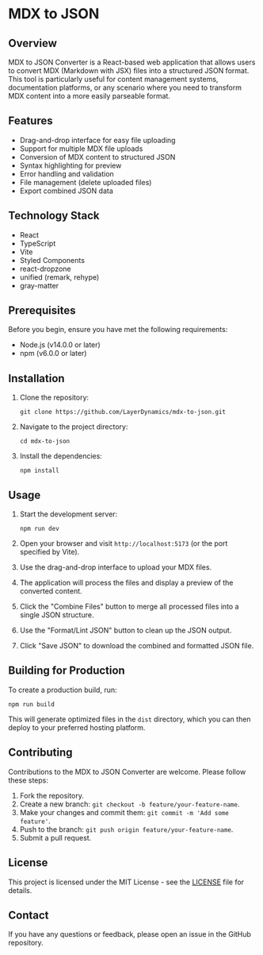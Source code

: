 # MDX to JSON

## Overview

MDX to JSON Converter is a React-based web application that allows users to convert MDX (Markdown with JSX) files into a structured JSON format. This tool is particularly useful for content management systems, documentation platforms, or any scenario where you need to transform MDX content into a more easily parseable format.

## Features

- Drag-and-drop interface for easy file uploading
- Support for multiple MDX file uploads
- Conversion of MDX content to structured JSON
- Syntax highlighting for preview
- Error handling and validation
- File management (delete uploaded files)
- Export combined JSON data

## Technology Stack

- React
- TypeScript
- Vite
- Styled Components
- react-dropzone
- unified (remark, rehype)
- gray-matter

## Prerequisites

Before you begin, ensure you have met the following requirements:

- Node.js (v14.0.0 or later)
- npm (v6.0.0 or later)

## Installation

1. Clone the repository:
   ```
   git clone https://github.com/LayerDynamics/mdx-to-json.git
   ```

2. Navigate to the project directory:
   ```
   cd mdx-to-json
   ```

3. Install the dependencies:
   ```
   npm install
   ```

## Usage

1. Start the development server:
   ```
   npm run dev
   ```

2. Open your browser and visit `http://localhost:5173` (or the port specified by Vite).

3. Use the drag-and-drop interface to upload your MDX files.

4. The application will process the files and display a preview of the converted content.

5. Click the "Combine Files" button to merge all processed files into a single JSON structure.

6. Use the "Format/Lint JSON" button to clean up the JSON output.

7. Click "Save JSON" to download the combined and formatted JSON file.

## Building for Production

To create a production build, run:

```
npm run build
```

This will generate optimized files in the `dist` directory, which you can then deploy to your preferred hosting platform.

## Contributing

Contributions to the MDX to JSON Converter are welcome. Please follow these steps:

1. Fork the repository.
2. Create a new branch: `git checkout -b feature/your-feature-name`.
3. Make your changes and commit them: `git commit -m 'Add some feature'`.
4. Push to the branch: `git push origin feature/your-feature-name`.
5. Submit a pull request.

## License

This project is licensed under the MIT License - see the [LICENSE](LICENSE) file for details.

## Contact

If you have any questions or feedback, please open an issue in the GitHub repository.